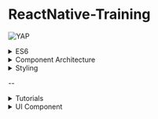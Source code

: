 # ReactNative-Training

![YAP](https://media.giphy.com/media/xT8qBsOjMOcdeGJIU8/giphy.gif)

<details>
<summary>ES6</summary>
* [JSX to JS] (http://babeljs.io/repl/)
* [Crash Course] (http://moduscreate.com/top-5-es6-harmony-features/)
</details>

<details>
<summary>Component Architecture</summary>
</details>

<details>
<summary>Styling</summary>
* [Facebook CSS] (https://github.com/facebook/css-layout)
* [Cheat Sheet] (https://github.com/vhpoet/react-native-styling-cheat-sheet)
* [Flexbox Froggy] (http://flexboxfroggy.com/)
</details>

--
<details>
<summary>Tutorials</summary>
* [Katas] (https://github.com/jondot/ReactNativeKatas)
* [Basic Styles] (https://egghead.io/lessons/react-applying-basic-styles-in-react-native)
* [Layout Animations] (https://egghead.io/lessons/react-react-native-layoutanimation-basics)
</details>


<details>
<summary>UI Component  </summary>
* [Material Design - Android](http://react-native-material-design.github.io/)
* [CARBON NATIVE] (http://getcarbonnative.com/)
* [Shoutem] (https://shoutem.github.io/ui/index.html)
</details>
